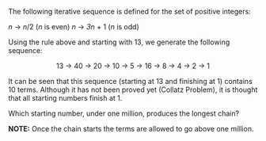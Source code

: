 The following iterative sequence is defined for the set of positive integers:

*n* → *n*/2 (*n* is even)
*n* → *3n* + 1 (*n* is odd)

Using the rule above and starting with 13, we generate the following sequence:

<center>13 → 40 → 20 → 10 → 5 → 16 → 8 → 4 → 2 → 1</center>

It can be seen that this sequence (starting at 13 and finishing at 1) contains 10 terms. Although it has not been proved yet (Collatz Problem), it is thought that all starting numbers finish at 1.

Which starting number, under one million, produces the longest chain?

**NOTE:** Once the chain starts the terms are allowed to go above one million.
